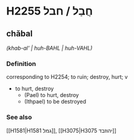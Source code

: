 # H2255 חֲבַל / חבל

## chăbal

_(khab-al' | huh-BAHL | huh-VAHL)_

### Definition

corresponding to H2254; to ruin; destroy, hurt; v

- to hurt, destroy
  - (Pael) to hurt, destroy
  - (Ithpael) to be destroyed

### See also

[[H1581|H1581 גמל]], [[H3075|H3075 יהוזבד]]

